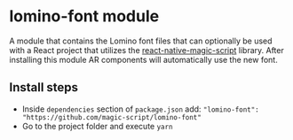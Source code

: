 # lomino-font module
A module that contains the Lomino font files that can optionally be used with a React project that utilizes the [react-native-magic-script](https://github.com/magic-script/react-native-magic-script) library. After installing this module AR components will automatically use the new font.

## Install steps
- Inside `dependencies` section of `package.json` add:
 `"lomino-font": "https://github.com/magic-script/lomino-font"`
- Go to the project folder and execute `yarn`
